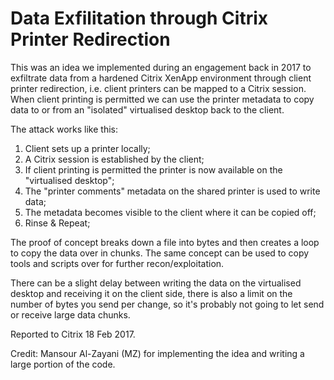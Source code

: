 # Data Exfilitation through Citrix Printer Redirection 
This was an idea we implemented during an engagement back in 2017 to exfiltrate data from a hardened Citrix XenApp environment through client printer redirection, i.e. client printers can be mapped to a Citrix session. When client printing is permitted we can use the printer metadata to copy data to or from an "isolated" virtualised desktop back to the client. 

The attack works like this:
1. Client sets up a printer locally;
2. A Citrix session is established by the client;
3. If client printing is permitted the printer is now available on the "virtualised desktop";
4. The "printer comments" metadata on the shared printer is used to write data;
5. The metadata becomes visible to the client where it can be copied off;
6. Rinse & Repeat;

The proof of concept breaks down a file into bytes and then creates a loop to copy the data over in chunks. The same concept can be used to copy tools and scripts over for further recon/exploitation.

There can be a slight delay between writing the data on the virtualised desktop and receiving it on the client side, there is also a limit on the number of bytes you send per change, so it's probably not going to let send or receive large data chunks.

Reported to Citrix 18 Feb 2017.

Credit: Mansour Al-Zayani (MZ) for implementing the idea and writing a large portion of the code.
